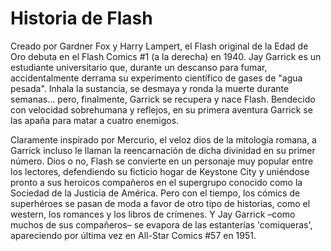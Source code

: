 # Historia de Flash


Creado por Gardner Fox y Harry Lampert, el Flash original de la Edad de Oro debuta en el Flash Comics #1 (a la derecha) en 1940. Jay Garrick es un estudiante universitario que, durante un descanso para fumar, accidentalmente derrama su experimento científico de gases de "agua pesada". Inhala la sustancia, se desmaya y ronda la muerte durante semanas… pero, finalmente, Garrick se recupera y nace Flash. Bendecido con velocidad sobrehumana y reflejos, en su primera aventura Garrick se las apaña para matar a cuatro enemigos.

Claramente inspirado por Mercurio, el veloz dios de la mitología romana, a Garrick incluso le llaman la reencarnación de dicha divinidad en su primer número. Dios o no, Flash se convierte en un personaje muy popular entre los lectores, defendiendo su ficticio hogar de Keystone City y uniéndose pronto a sus heroicos compañeros en el supergrupo conocido como la Sociedad de la Justicia de América. Pero con el tiempo, los cómics de superhéroes se pasan de moda a favor de otro tipo de historias, como el western, los romances y los libros de crímenes. Y Jay Garrick –como muchos de sus compañeros– se evapora de las estanterías 'comiqueras', apareciendo por última vez en All-Star Comics #57 en 1951.
